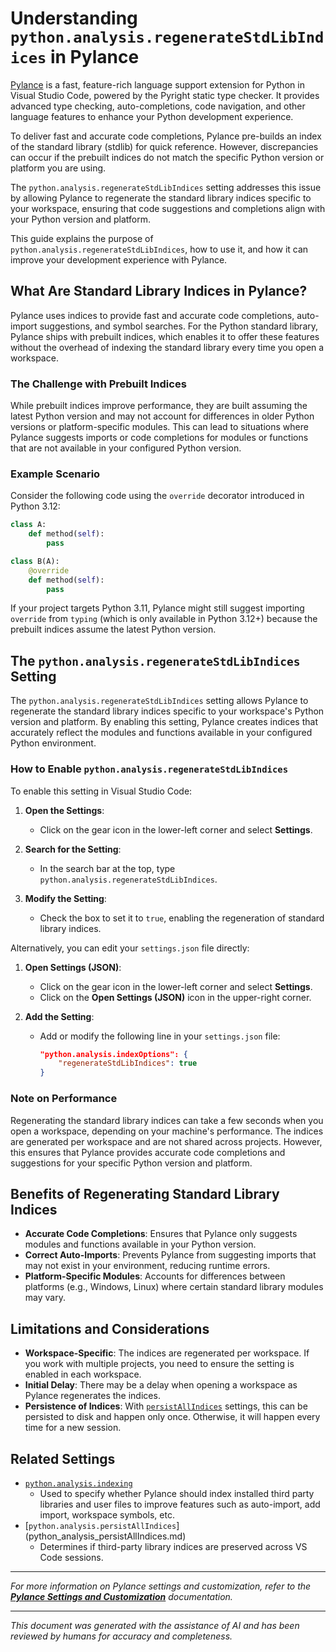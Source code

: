 # Understanding `python.analysis.regenerateStdLibIndices` in Pylance

[Pylance](https://marketplace.visualstudio.com/items?itemName=ms-python.vscode-pylance) is a fast, feature-rich language support extension for Python in Visual Studio Code, powered by the Pyright static type checker. It provides advanced type checking, auto-completions, code navigation, and other language features to enhance your Python development experience.

To deliver fast and accurate code completions, Pylance pre-builds an index of the standard library (stdlib) for quick reference. However, discrepancies can occur if the prebuilt indices do not match the specific Python version or platform you are using.

The `python.analysis.regenerateStdLibIndices` setting addresses this issue by allowing Pylance to regenerate the standard library indices specific to your workspace, ensuring that code suggestions and completions align with your Python version and platform.

This guide explains the purpose of `python.analysis.regenerateStdLibIndices`, how to use it, and how it can improve your development experience with Pylance.

## What Are Standard Library Indices in Pylance?

Pylance uses indices to provide fast and accurate code completions, auto-import suggestions, and symbol searches. For the Python standard library, Pylance ships with prebuilt indices, which enables it to offer these features without the overhead of indexing the standard library every time you open a workspace.

### The Challenge with Prebuilt Indices

While prebuilt indices improve performance, they are built assuming the latest Python version and may not account for differences in older Python versions or platform-specific modules. This can lead to situations where Pylance suggests imports or code completions for modules or functions that are not available in your configured Python version.

### Example Scenario

Consider the following code using the `override` decorator introduced in Python 3.12:

```python
class A:
    def method(self):
        pass

class B(A):
    @override
    def method(self):
        pass
```

If your project targets Python 3.11, Pylance might still suggest importing `override` from `typing` (which is only available in Python 3.12+) because the prebuilt indices assume the latest Python version.

## The `python.analysis.regenerateStdLibIndices` Setting

The `python.analysis.regenerateStdLibIndices` setting allows Pylance to regenerate the standard library indices specific to your workspace's Python version and platform. By enabling this setting, Pylance creates indices that accurately reflect the modules and functions available in your configured Python environment.

### How to Enable `python.analysis.regenerateStdLibIndices`

To enable this setting in Visual Studio Code:

1. **Open the Settings**:

   - Click on the gear icon in the lower-left corner and select **Settings**.

2. **Search for the Setting**:

   - In the search bar at the top, type `python.analysis.regenerateStdLibIndices`.

3. **Modify the Setting**:

   - Check the box to set it to `true`, enabling the regeneration of standard library indices.

Alternatively, you can edit your `settings.json` file directly:

1. **Open Settings (JSON)**:

   - Click on the gear icon in the lower-left corner and select **Settings**.
   - Click on the **Open Settings (JSON)** icon in the upper-right corner.

2. **Add the Setting**:

   - Add or modify the following line in your `settings.json` file:
     ```json
     "python.analysis.indexOptions": {
         "regenerateStdLibIndices": true
     }
     ```

### Note on Performance

Regenerating the standard library indices can take a few seconds when you open a workspace, depending on your machine's performance. The indices are generated per workspace and are not shared across projects. However, this ensures that Pylance provides accurate code completions and suggestions for your specific Python version and platform.

## Benefits of Regenerating Standard Library Indices

- **Accurate Code Completions**: Ensures that Pylance only suggests modules and functions available in your Python version.
- **Correct Auto-Imports**: Prevents Pylance from suggesting imports that may not exist in your environment, reducing runtime errors.
- **Platform-Specific Modules**: Accounts for differences between platforms (e.g., Windows, Linux) where certain standard library modules may vary.

## Limitations and Considerations

- **Workspace-Specific**: The indices are regenerated per workspace. If you work with multiple projects, you need to ensure the setting is enabled in each workspace.
- **Initial Delay**: There may be a delay when opening a workspace as Pylance regenerates the indices.
- **Persistence of Indices**: With [`persistAllIndices`](python_analysis_persistAllIndices.md) settings, this can be persisted to disk and happen only once. Otherwise, it will happen every time for a new session.

## Related Settings

- [`python.analysis.indexing`](python_analysis_indexing.md) 
   - Used to specify whether Pylance should index installed third party libraries and user files to improve features such as auto-import, add import, workspace symbols, etc.
- [`python.analysis.persistAllIndices`]
(python_analysis_persistAllIndices.md)
   - Determines if third-party library indices are preserved across VS Code sessions.

---

*For more information on Pylance settings and customization, refer to the **[Pylance Settings and Customization](https://code.visualstudio.com/docs/python/settings-reference)** documentation.*

---

*This document was generated with the assistance of AI and has been reviewed by humans for accuracy and completeness.*
